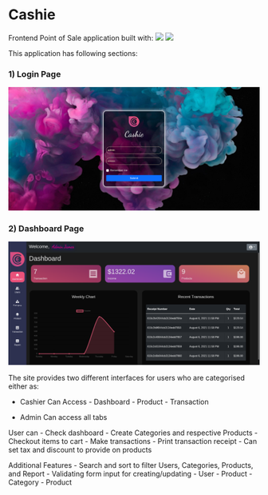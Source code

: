 # Cashie

Frontend Point of Sale application built with:
<img src="https://img.shields.io/badge/React-20232A?style=for-the-badge&logo=react&logoColor=61DAFB" /> <img src="https://img.shields.io/badge/Bootstrap-563D7C?style=for-the-badge&logo=bootstrap&logoColor=white" />

This application has following sections:

### 1) Login Page
![Login Screen](./outputImages/login_page.png)

### 2) Dashboard Page
![Dachboard Screen](./outputImages/dashboard_home.png)

The site provides two different interfaces for users who are categorised either as:
- Cashier
	Can Access
		- Dashboard
		- Product
		- Transaction

- Admin
	Can access all tabs

User can
	- Check dashboard
	- Create Categories and respective Products
	- Checkout items to cart
	- Make transactions
	- Print transaction receipt
	- Can set tax and discount to provide on products

Additional Features
	- Search and sort to filter Users, Categories, Products, and Report
	- Validating form input for creating/updating
		- User
		- Product
		- Category
		- Product
